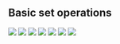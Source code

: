 ## Basic set operations
![](basic-set-operations-1.png)
![](basic-set-operations-2.png)
![](basic-set-operations-3.png)
![](basic-set-operations-4.png)
![](basic-set-operations-5.png)
![](basic-set-operations-6.png)
![](basic-set-operations-7.png)
